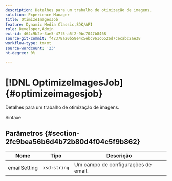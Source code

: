 ```yaml
---
description: Detalhes para um trabalho de otimização de imagens.
solution: Experience Manager
title: OtimizeImagesJob
feature: Dynamic Media Classic,SDK/API
role: Developer,Admin
exl-id: 464c9b2e-3ae5-47f5-a5f2-9bc7047b8468
source-git-commit: f42378a20b58e4c5ebc961c6526d7cecabc2ae38
workflow-type: tm+mt
source-wordcount: '23'
ht-degree: 0%

---
```


# [!DNL OptimizeImagesJob]{#optimizeimagesjob}

Detalhes para um trabalho de otimização de imagens.

Sintaxe

## Parâmetros {#section-2fc9bea56b6d4b72b80d4f04c5f9b862}

| Nome | Tipo | Descrição |
|---|---|---|
| emailSetting | `xsd:string` | Um campo de configurações de email. |
